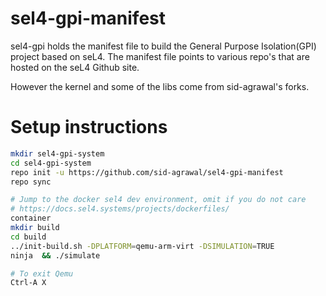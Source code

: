 sel4-gpi-manifest
========
sel4-gpi holds the manifest file to build the General Purpose Isolation(GPI) project based on seL4.
The manifest file points to various repo's that are hosted on the seL4 Github site.

However the kernel and some of the libs come from sid-agrawal's forks.


# Setup instructions

```bash
mkdir sel4-gpi-system
cd sel4-gpi-system
repo init -u https://github.com/sid-agrawal/sel4-gpi-manifest 
repo sync

# Jump to the docker sel4 dev environment, omit if you do not care
# https://docs.sel4.systems/projects/dockerfiles/
container 
mkdir build  
cd build
../init-build.sh -DPLATFORM=qemu-arm-virt -DSIMULATION=TRUE 
ninja  && ./simulate

# To exit Qemu
Ctrl-A X
```
